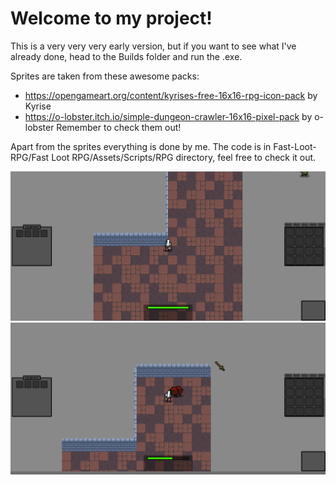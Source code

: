 # Welcome to my project!

This is a very very very early version, but if you want to see what I've already done, head to the Builds folder and run the .exe.

Sprites are taken from these awesome packs:
- https://opengameart.org/content/kyrises-free-16x16-rpg-icon-pack by Kyrise
- https://o-lobster.itch.io/simple-dungeon-crawler-16x16-pixel-pack by o-lobster
Remember to check them out!

Apart from the sprites everything is done by me. The code is in Fast-Loot-RPG/Fast Loot RPG/Assets/Scripts/RPG directory, feel free to check it out.

![Image_1](https://github.com/magalek/Fast-Loot-RPG/blob/master/Fast%20Loot%20RPG/Images/Screenshot.png)
![Image_2](https://github.com/magalek/Fast-Loot-RPG/blob/master/Fast%20Loot%20RPG/Images/Screenshot2.png)
